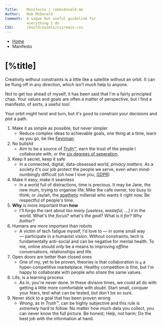 ```yaml
---
Title:    Manifesto | robmcdonald.me  
Author:   Rob McDonald  
Comment:  A vague but useful guideline for
          everything I do
CSS:      /build/assets/css/main.css
---
```


<!-- See also: research/manifesto.md -->

<nav class="gl-Nav">

- [Home](/)
- Manifesto

</nav>

# [%title]

Creativity without constraints is a little like a satellite without an orbit. It can be flung off in any direction, which isn't much help to anyone.

Not to get too ahead of myself, it has been said that I'm a fairly principled chap. Your values and goals are often a matter of perspective, but I find a manifesto, of sorts, a useful tool.

Your orbit might twist and turn, but it's good to constrain your decisions and plot a path.



1. Make it as simple as possible, but never simpler
    - Reduce complex ideas to achievable goals, one thing at a time, learn as you go, be like [Feynman](http://www.feynman.com).
2. No bullshit
    - Aim to be a source of <abbr title="What is reality? In this case let's call Truth™ the knowledge of the facts at hand">Truth™</abbr>, earn the trust of the people I collaborate with, or the [six degrees of seperation](https://en.wikipedia.org/wiki/Six_degrees_of_separation).
3. Keep it secret, keep it safe
    - In a connected, digital, data-obsessed world, _privacy matters_. As a society it's our job protect the people we serve, even when mind-numbingly difficult (oh how I love you, [GDPR](https://ico.org.uk/for-organisations/guide-to-the-general-data-protection-regulation-gdpr/))
4. Make it easy, make it seamless
    - In a world full of distractions, time is precious. It may be Jane, the new mum, trying to organise life; Mike the cafe owner, too busy to think; or Jaylah, the <abbr title="this is a highly contentious statement, but you get the point">apathetic</abbr> millenial who wants it right now. Be respectful of people's time.
5. <b class="highlight highlight-underline">Why</b> is more important than <b class="highlight highlight-underline">how</b>
    - I'll forgo the rant about <i>too many [useless, wasteful, ...] `X`</i> in the world. What's the _focus_? what's the _goal_? What is it _for_? Why _bother_?
6. Humans are more important than robots
    - A victim of tech fatigue myself, I'd love to — in some small way — participate in a humanist vision. Without constraints, tech is fundamentally anti-social and can be negative for mental health. To me, online should _only_ be a means to improving _offline_ conversations, relationships and life.
7. Open doors are better than closed ones
    - One of my, yet to be proven, theories is that collaboration is <abbr title="Greater than or equal to">`≥`</abbr> a hyper-competitive marketplace. Healthy competition is fine, but I'm happy to collaborate with people who share the same values.
8. Life, is a learning process
    - As in, you're never done. In these divisive times, we could all do with getting a little more comfortable with _doubt_. Start small, conquer your fears, test what can be tested, but don't be so sure.
9. Never stick to a goal that has been proven wrong
    - _Wrong_, as in _Truth™_, can be highly subjective and this rule is _extremely_ hard to follow. No matter how much data you collect, you can never know the full picture. Be honest; Help, not harm; Do the best job with the information at hand.
